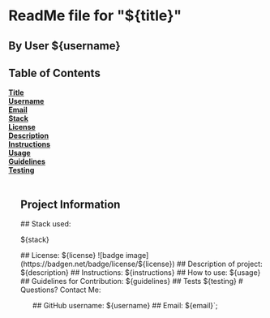 # ReadMe file for "${title}"
## By User ${username}<br>

## Table of Contents
**[Title](#title)**<br>
**[Username](#username)**<br>
**[Email](#email)**<br>
**[Stack](#stack)**<br>
**[License](#license)**<br>
**[Description](#description)**<br>
**[Instructions](#instructions)**<br>
**[Usage](#usage)**<br>
**[Guidelines](#guidelines)**<br>
**[Testing](#testing)**<br>
<br>
<ul class="list-group">
<h2>Project Information</h2>
## Stack used:</h3>
<p>${stack}</p>
## License: ${license}</h3>
![badge image](https://badgen.net/badge/license/${license})
## Description of project:
${description}
## Instructions:
${instructions}
## How to use:
${usage}
## Guidelines for Contribution:
${guidelines}
## Tests</h3>
${testing}
# Questions? Contact Me:
<ul class="list-group">
## GitHub username: ${username}
## Email:  ${email}`;
